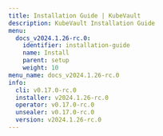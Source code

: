 ```yaml
---
title: Installation Guide | KubeVault
description: KubeVault Installation Guide
menu:
  docs_v2024.1.26-rc.0:
    identifier: installation-guide
    name: Install
    parent: setup
    weight: 10
menu_name: docs_v2024.1.26-rc.0
info:
  cli: v0.17.0-rc.0
  installer: v2024.1.26-rc.0
  operator: v0.17.0-rc.0
  unsealer: v0.17.0-rc.0
  version: v2024.1.26-rc.0
---
```


